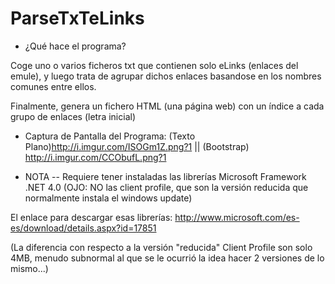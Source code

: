 ﻿ParseTxTeLinks
==============

* ¿Qué hace el programa?

Coge uno o varios ficheros txt que contienen solo eLinks (enlaces del emule),
y luego trata de agrupar dichos enlaces basandose en los nombres comunes entre ellos.

Finalmente, genera un fichero HTML (una página web) con un índice a cada grupo de enlaces (letra inicial)

* Captura de Pantalla del Programa:
(Texto Plano)http://i.imgur.com/ISOGm1Z.png?1 || (Bootstrap) http://i.imgur.com/CCObufL.png?1


* NOTA --
Requiere tener instaladas las librerías Microsoft Framework .NET 4.0
(OJO: NO las client profile, que son la versión reducida que normalmente instala el windows update)

El enlace para descargar esas librerías:
http://www.microsoft.com/es-es/download/details.aspx?id=17851

(La diferencia con respecto a la versión "reducida" Client Profile son solo 4MB,
 menudo subnormal al que se le ocurrió la idea hacer 2 versiones de lo mismo...)